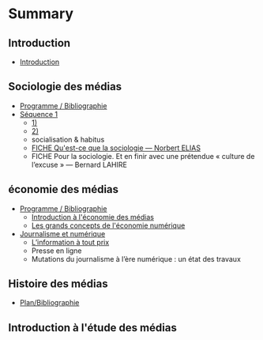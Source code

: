 # Summary

## Introduction

* [Introduction](README.md)

## Sociologie des médias

* [Programme / Bibliographie](sociologie-des-medias/programme-bibliographie.md)
* [Séquence 1](sociologie-des-medias/sequence-1.md)
  * [1\)](sociologie-des-medias/sequence-1/1ere-partie.md)
  * [2\)](sociologie-des-medias/sequence-1/2.md)
  * socialisation & habitus
  * [FICHE Qu'est-ce que la sociologie — Norbert ELIAS](sociologie-des-medias/sequence-1/fiche-quest-ce-que-la-sociologie-norbert-elias.md)
  * FICHE Pour la sociologie. Et en finir avec une prétendue « culture de l’excuse » — Bernard LAHIRE

## économie des médias

* [Programme / Bibliographie](economie-des-medias/programme-bibliographie.md)
  * [Introduction à l'économie des médias](economie-des-medias/programme-bibliographie/introduction-a-leconomie-des-medias.md)
  * [Les grands concepts de l'économie numérique](economie-des-medias/programme-bibliographie/les-grands-concepts-de-leconomie-numerique.md)
* [Journalisme et numérique](economie-des-medias/journalisme-et-numerique.md)
  * [L’information à tout prix](economie-des-medias/linformation-a-tout-prix.md)
  * Presse en ligne
  * Mutations du journalisme à l’ère numérique : un état des travaux

## Histoire des médias

* [Plan/Bibliographie](histoire-des-medias/bibliographie.md)

## Introduction à l'étude des médias

